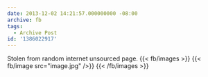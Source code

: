 ```yaml
---
date: 2013-12-02 14:21:57.000000000 -08:00
archive: fb
tags: 
  - Archive Post
id: '1386022917'
---
```


Stolen from random internet unsourced page.
{{< fb/images >}}
{{< fb/image src="image.jpg" />}}
{{< /fb/images >}}
